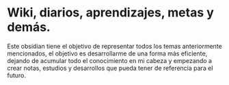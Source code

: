 # **Wiki, diarios, aprendizajes, metas y demás.**

Este obsidian tiene el objetivo de representar todos los temas anteriormente mencionados, el objetivo es desarrollarme de una forma más eficiente, dejando de acumular todo el conocimiento en mi cabeza y empezando a crear notas, estudios y desarrollos que pueda tener de referencia para el futuro.